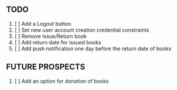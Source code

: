 ## TODO
1. [ ] Add a Logout button
1. [ ] Set new user account creation credential constraints
1. [ ] Remove Issue/Return book
1. [ ] Add return date for issued books
1. [ ] Add push notification one day before the return date of books  
## FUTURE PROSPECTS
1. [ ] Add an option for donation of books
